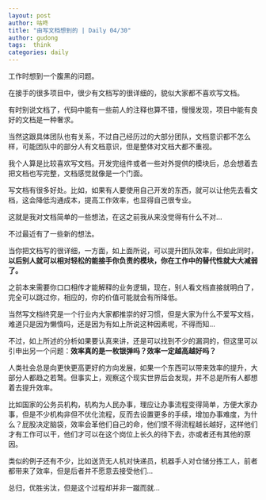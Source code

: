 ```yaml
---
layout: post
author: 咕咚
title: "由写文档想到的 | Daily 04/30"
author: gudong
tags:  think
categories: daily
---
```


工作时想到一个腹黑的问题。

在接手的很多项目中，很少有文档写的很详细的，貌似大家都不喜欢写文档。

有时别说文档了，代码中能有一些前人的注释也算不错，慢慢发现，项目中能有良好的文档是一种奢求。

当然这跟具体团队也有关系，不过自己经历过的大部分团队，文档意识都不怎么样，可能团队中的部分人有文档意识，但是整体对文档大都不重视。

我个人算是比较喜欢写文档。开发完组件或者一些对外提供的模块后，总会想着去把文档也写完整，文档感觉就像是一个门面。

写文档有很多好处。比如，如果有人要使用自己开发的东西，就可以让他先去看文档，这会降低沟通成本，提高工作效率，也显得自己很专业。

这就是我对文档简单的一些想法，在这之前我从来没觉得有什么不对…

不过最近有了一些新的想法。

当你把文档写的很详细，一方面，如上面所说，可以提升团队效率，但如此同时，**以后别人就可以相对轻松的能接手你负责的模块，你在工作中的替代性就大大减弱了。**

之前本来需要你口口相传才能解释的业务逻辑，现在，别人看文档直接就明白了，完全可以跳过你，相应的，你的价值可能就会有所降低。

当然写文档终究是一个行业内大家都推崇的好习惯，但是大家为什么不爱写文档，难道只是因为懒惰吗，还是因为有如上所说这种因素呢，不得而知…

不过，如上所述的分析如果要认真来讲，还是可以找到不少的漏洞的，但这里可以引申出另一个问题：**效率真的是一枚银弹吗？效率一定越高越好吗？**

人类社会总是向更快更高更好的方向发展，如果一个东西可以带来效率的提升，大部分人都趋之若鹜。但事实上，观察这个现实世界后会发现，并不总是所有人都想着去提升效率。

比如国家的公务员机构，机构为人民办事，理应让办事流程变得简单，方便大家办事，但是不少机构非但不优化流程，反而去设置更多的手续，增加办事难度，为什么？屁股决定脑袋，效率会革他们自己的命，他们恨不得流程越长越好，这样他们才有工作可以干，他们才可以在这个岗位上长久的待下去，亦或者还有其他的原因。

类似的例子还有不少，比如送货无人机对快递员，机器手人对仓储分拣工人，前者都带来了效率，但是后者并不愿意去接受他们…

总归，优胜劣汰，但是这个过程却并非一蹴而就…
